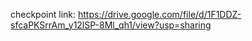 checkpoint link: https://drive.google.com/file/d/1F1DDZ-sfcaPKSrrAm_y12lSP-8Ml_qh1/view?usp=sharing
